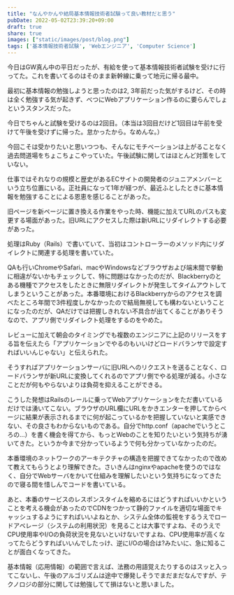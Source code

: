 ```yaml
---
title: "なんやかんや結局基本情報技術者試験って良い教材だと思う"
pubDate: 2022-05-02T23:39:20+09:00
draft: true
share: true
images: ["static/images/post/blog.png"]
tags: ['基本情報技術者試験', 'Webエンジニア', 'Computer Science']
---
```


今日はGW真ん中の平日だったが、有給を使って基本情報技術者試験を受けに行ってた。これを書いてるのはそのまま新幹線に乗って地元に帰る最中。

最初に基本情報の勉強しようと思ったのは2, 3年前だった気がするけど、その時は全く勉強する気が起きず、べつにWebアプリケーション作るのに要らんでしょというスタンスだった。

今日でちゃんと試験を受けるのは2回目。（本当は3回目だけど1回目は午前を受けて午後を受けずに帰った。怠かったから。なめんな。）

今回こそは受かりたいと思いつつも、そんなにモチベーションは上がることなく過去問道場をちょこちょこやっていた。午後試験に関してはほとんど対策をしていない。

仕事ではそれなりの規模と歴史があるECサイトの開発者のジュニアメンバーという立ち位置にいる。正社員になって1年が経つが、最近ふとしたときに基本情報を勉強することによる恩恵を感じることがあった。

旧ページを新ページに置き換える作業をやった時、機能に加えてURLのパスも変更する場面があった。旧URLにアクセスした際は新URLにリダイレクトする必要があった。

処理はRuby（Rails）で書いていて、当初はコントローラーのメソッド内にリダイレクトに関連する処理を書いていた。

QAも行いChromeやSafari、macやWindowsなどブラウザおよび端末間で挙動に相違がないかもチェックして、特に問題はなかったのだが、Blackberryのとある機種でアクセスをしたときに無限リダイレクトが発生してタイムアウトしてしまうということがあった。本番環境におけるBlackberryからのアクセスを調べたところ年間で3件程度しかなかったので結局無視しても構わないということになったのだが、QAだけでは把握しきれない不具合が出てくることがありそうなので、アプリ側でリダイレクト処理をするのをやめた。

レビューに加えて朝会のタイミングでも複数のエンジニアに上記のリリースをする旨を伝えたら「アプリケーションでやるのもいいけどロードバランサで設定すればいいんじゃない」と伝えられた。

そうすればアプリケーションサーバに旧URLへのリクエストを送ることなく、ロードバランサが新URLに変換してくれるのでアプリ側でやる処理が減る。小さなことだが何もやらないよりは負荷を抑えることができる。

こうした発想はRailsのレールに乗ってWebアプリケーションをただ書いているだけでは湧いてこない。ブラウザのURL欄にURLをかきエンターを押してからページに結果が表示されるまでに何が起こっているかを把握していないと実感できない、その良さもわからないものである。自分でhttp.conf（apacheでいうところの…）を書く機会を得てから、もっとWebのことを知りたいという気持ちが湧いてきた。というか今まで分かっているようで何も分かっていなかったのだ。

本番環境のネットワークのアーキテクチャの構造を把握できてなかったので改めて教えてもらうとより理解できた。さいきんはnginxやapacheを使うのではなく、自分でWebサーバをかいて仕組みを理解したいという気持ちになってきたので寝る間を惜しんでコードを書いている。

あと、本番のサービスのレスポンスタイムを縮めるにはどうすればいいかということを考える機会があったのでCDNをつかって静的ファイルを適切な場面でキャッシュするようにすればいいよねとか、システム全体の監視をするうえでロードアベレージ（システムの利用状況）を見ることは大事ですよね、そのうえでCPU使用率やI/Oの負荷状況を見ないといけないですよね、CPU使用率が高くなってたらどうすればいいんでしたっけ、逆にI/Oの場合は?みたいに、急に知ることが面白くなってきた。

基本情報（応用情報）の範囲で言えば、法務の用語覚えたりするのはスッと入ってこないし、午後のアルゴリズムは途中で爆発しそうでまだまだなんですが、テクノロジの部分に関しては勉強してて損はないと思いました。

